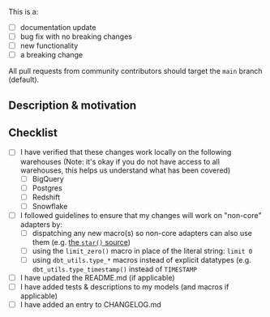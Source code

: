 This is a:
- [ ] documentation update
- [ ] bug fix with no breaking changes
- [ ] new functionality
- [ ] a breaking change

All pull requests from community contributors should target the `main` branch (default).

## Description & motivation
<!---
Describe your changes, and why you're making them.
-->

## Checklist
- [ ] I have verified that these changes work locally on the following warehouses (Note: it's okay if you do not have access to all warehouses, this helps us understand what has been covered)
    - [ ] BigQuery
    - [ ] Postgres
    - [ ] Redshift
    - [ ] Snowflake
- [ ] I followed guidelines to ensure that my changes will work on "non-core" adapters by:
    - [ ] dispatching any new macro(s) so non-core adapters can also use them (e.g. [the `star()` source](https://github.com/fishtown-analytics/dbt-utils/blob/master/macros/sql/star.sql))
    - [ ] using the `limit_zero()` macro in place of the literal string: `limit 0`
    - [ ] using `dbt_utils.type_*` macros instead of explicit datatypes (e.g. `dbt_utils.type_timestamp()` instead of `TIMESTAMP`
- [ ] I have updated the README.md (if applicable)
- [ ] I have added tests & descriptions to my models (and macros if applicable)
- [ ] I have added an entry to CHANGELOG.md
